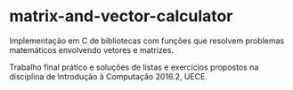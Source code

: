 # matrix-and-vector-calculator
Implementação em C de bibliotecas com funções que resolvem problemas matemáticos envolvendo vetores e matrizes.

Trabalho final prático e soluções de listas e exercícios propostos na disciplina de Introdução à Computação 2016.2, UECE.
